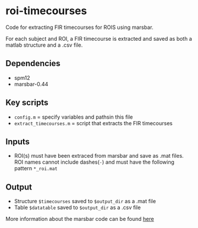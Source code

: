 # roi-timecourses
Code for extracting FIR timecourses for ROIS using marsbar.

For each subject and ROI, a FIR timecourse is extracted and saved as both a matlab structure and a .csv file.

## Dependencies 
* spm12
* marsbar-0.44

## Key scripts
* `config.m` = specify variables and pathsin this file
* `extract_timecourses.m` = script that extracts the FIR timecourses 

## Inputs
* ROI(s) must have been extraced from marsbar and save as .mat files. ROI names cannot include dashes(`-`) and must have the following pattern `*_roi.mat`
  
## Output
* Structure `$timecourses` saved to `$output_dir` as a .mat file
* Table `$datatable` saved to `$output_dir` as a .csv file

More information about the marsbar code can be found [here](http://marsbar.sourceforge.net/marsbar.pdf)
